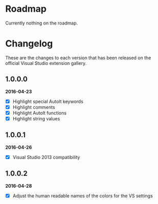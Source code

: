 # Roadmap

Currently nothing on the roadmap.

# Changelog

These are the changes to each version that has been released
on the official Visual Studio extension gallery.

## 1.0.0.0

**2016-04-23**

- [x] Highlight special AutoIt keywords
- [x] Highlight comments
- [x] Highlight AutoIt functions
- [x] Highlight string values

## 1.0.0.1

**2016-04-26**

- [x] Visual Studio 2013 compatibility

## 1.0.0.2

**2016-04-28**

- [x] Adjust the human readable names of the colors for the VS settings 
